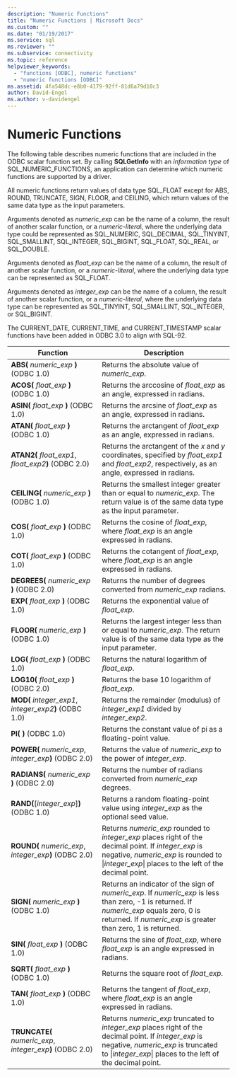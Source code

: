 ```yaml
---
description: "Numeric Functions"
title: "Numeric Functions | Microsoft Docs"
ms.custom: ""
ms.date: "01/19/2017"
ms.service: sql
ms.reviewer: ""
ms.subservice: connectivity
ms.topic: reference
helpviewer_keywords: 
  - "functions [ODBC], numeric functions"
  - "numeric functions [ODBC]"
ms.assetid: 4fa548dc-e8b0-4179-92ff-81d6a79d10c3
author: David-Engel
ms.author: v-davidengel
---
```

# Numeric Functions
The following table describes numeric functions that are included in the ODBC scalar function set. By calling **SQLGetInfo** with an *information type* of SQL_NUMERIC_FUNCTIONS, an application can determine which numeric functions are supported by a driver.  
  
 All numeric functions return values of data type SQL_FLOAT except for ABS, ROUND, TRUNCATE, SIGN, FLOOR, and CEILING, which return values of the same data type as the input parameters.  
  
 Arguments denoted as *numeric_exp* can be the name of a column, the result of another scalar function, or a *numeric-litera*l, where the underlying data type could be represented as SQL_NUMERIC, SQL_DECIMAL, SQL_TINYINT, SQL_SMALLINT, SQL_INTEGER, SQL_BIGINT, SQL_FLOAT, SQL_REAL, or SQL_DOUBLE.  
  
 Arguments denoted as *float_exp* can be the name of a column, the result of another scalar function, or a *numeric-literal*, where the underlying data type can be represented as SQL_FLOAT.  
  
 Arguments denoted as *integer_exp* can be the name of a column, the result of another scalar function, or a *numeric-literal*, where the underlying data type can be represented as SQL_TINYINT, SQL_SMALLINT, SQL_INTEGER, or SQL_BIGINT.  
  
 The CURRENT_DATE, CURRENT_TIME, and CURRENT_TIMESTAMP scalar functions have been added in ODBC 3.0 to align with SQL-92.  
  
|Function|Description|  
|--------------|-----------------|  
|**ABS(** _numeric_exp_ **)**  (ODBC 1.0)|Returns the absolute value of *numeric_exp*.|  
|**ACOS(** _float_exp_ **)**  (ODBC 1.0)|Returns the arccosine of *float_exp* as an angle, expressed in radians.|  
|**ASIN(** _float_exp_ **)**  (ODBC 1.0)|Returns the arcsine of *float_exp* as an angle, expressed in radians.|  
|**ATAN(** _float_exp_ **)**  (ODBC 1.0)|Returns the arctangent of *float_exp* as an angle, expressed in radians.|  
|**ATAN2(** _float_exp1_, _float_exp2_**)**  (ODBC 2.0)|Returns the arctangent of the *x* and *y* coordinates, specified by *float_exp1* and *float_exp2*, respectively, as an angle, expressed in radians.|  
|**CEILING(** _numeric_exp_ **)**  (ODBC 1.0)|Returns the smallest integer greater than or equal to *numeric_exp*. The return value is of the same data type as the input parameter.|  
|**COS(** _float_exp_ **)**  (ODBC 1.0)|Returns the cosine of *float_exp*, where *float_exp* is an angle expressed in radians.|  
|**COT(** _float_exp_ **)**  (ODBC 1.0)|Returns the cotangent of *float_exp*, where *float_exp* is an angle expressed in radians.|  
|**DEGREES(** _numeric_exp_ **)**  (ODBC 2.0)|Returns the number of degrees converted from *numeric_exp* radians.|  
|**EXP(** _float_exp_ **)**  (ODBC 1.0)|Returns the exponential value of *float_exp*.|  
|**FLOOR(** _numeric_exp_ **)**  (ODBC 1.0)|Returns the largest integer less than or equal to *numeric_exp*. The return value is of the same data type as the input parameter.|  
|**LOG(** _float_exp_ **)**  (ODBC 1.0)|Returns the natural logarithm of *float_exp*.|  
|**LOG10(** _float_exp_ **)**  (ODBC 2.0)|Returns the base 10 logarithm of *float_exp*.|  
|**MOD(** _integer_exp1_, _integer_exp2_**)**  (ODBC 1.0)|Returns the remainder (modulus) of *integer_exp1* divided by *integer_exp2*.|  
|**PI( )**  (ODBC 1.0)|Returns the constant value of pi as a floating-point value.|  
|**POWER(** _numeric_exp_, _integer_exp_**)**  (ODBC 2.0)|Returns the value of *numeric_exp* to the power of *integer_exp*.|  
|**RADIANS(** _numeric_exp_ **)**  (ODBC 2.0)|Returns the number of radians converted from *numeric_exp* degrees.|  
|**RAND(**[*integer_exp*]**)**  (ODBC 1.0)|Returns a random floating-point value using *integer_exp* as the optional seed value.|  
|**ROUND(** _numeric_exp_, _integer_exp_**)**  (ODBC 2.0)|Returns *numeric_exp* rounded to *integer_exp* places right of the decimal point. If *integer_exp* is negative, *numeric_exp* is rounded to &#124;*integer_exp*&#124; places to the left of the decimal point.|  
|**SIGN(** _numeric_exp_ **)**  (ODBC 1.0)|Returns an indicator of the sign of *numeric_exp*. If *numeric_exp* is less than zero, -1 is returned. If *numeric_exp* equals zero, 0 is returned. If *numeric_exp* is greater than zero, 1 is returned.|  
|**SIN(** _float_exp_ **)**  (ODBC 1.0)|Returns the sine of *float_exp*, where *float_exp* is an angle expressed in radians.|  
|**SQRT(** _float_exp_ **)**  (ODBC 1.0)|Returns the square root of *float_exp*.|  
|**TAN(** _float_exp_ **)**  (ODBC 1.0)|Returns the tangent of *float_exp*, where *float_exp* is an angle expressed in radians.|  
|**TRUNCATE(** _numeric_exp_, _integer_exp_**)**  (ODBC 2.0)|Returns *numeric_exp* truncated to *integer_exp* places right of the decimal point. If *integer_exp* is negative, *numeric_exp* is truncated to &#124;*integer_exp*&#124; places to the left of the decimal point.|
